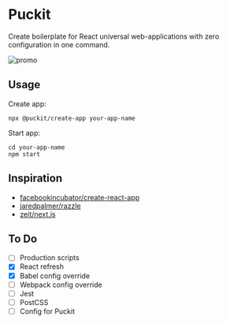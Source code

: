 # Puckit
Create boilerplate for React universal web-applications with zero configuration in one command.

![promo](https://user-images.githubusercontent.com/15048992/106389742-06ac6c80-63f6-11eb-93d3-be0620019ab4.png)

## Usage
Create app:
```
npx @puckit/create-app your-app-name
```
Start app:
```
cd your-app-name
npm start
```

## Inspiration
- [facebookincubator/create-react-app](https://github.com/facebookincubator/create-react-app)
- [jaredpalmer/razzle](https://github.com/jaredpalmer/razzle)
- [zeit/next.js](https://github.com/zeit/next.js)

## To Do
- [ ] Production scripts
- [x] React refresh
- [x] Babel config override
- [ ] Webpack config override
- [ ] Jest
- [ ] PostCSS
- [ ] Config for Puckit

